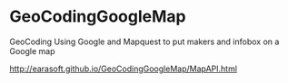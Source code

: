 GeoCodingGoogleMap
==================

GeoCoding Using Google and Mapquest to put makers and infobox on a Google map 

http://earasoft.github.io/GeoCodingGoogleMap/MapAPI.html
